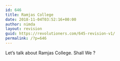```yaml
---
id: 646
title: Ramjas College
date: 2018-11-04T03:52:16+00:00
author: nimda
layout: revision
guid: https://revolutioners.com/645-revision-v1/
permalink: /?p=646
---
```

Let&#8217;s talk about Ramjas College. Shall We ?